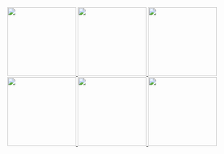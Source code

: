<a href="https://raw.githubusercontent.com/allecsc/Zen-Icons/refs/heads/main/zensparency5.ico">
    <img src="https://github.com/user-attachments/assets/4f7abc51-7918-4b14-8151-dd276e6ffbc5" width="157" height="157" />
</a>

<a href="https://raw.githubusercontent.com/allecsc/Zen-Icons/refs/heads/main/zensparency4.ico">
    <img src="https://github.com/user-attachments/assets/2384b2e5-7113-4ddf-aa0b-d4d1e107185a" width="157" height="157" />
</a>

<a href="https://raw.githubusercontent.com/allecsc/Zen-Icons/refs/heads/main/zensparency3.ico">
    <img src="https://github.com/user-attachments/assets/ec09499d-47e3-43f3-8c85-3c872fa86c58" width="157" height="157" />
</a>

<a href="https://raw.githubusercontent.com/allecsc/Zen-Icons/refs/heads/main/zensparency2.ico">
    <img src="https://github.com/user-attachments/assets/698c7908-430c-47f3-9c62-47541927b183" width="157" height="157" />
</a>

<a href="https://raw.githubusercontent.com/allecsc/Zen-Icons/refs/heads/main/zensparency0.ico">
    <img src="https://github.com/user-attachments/assets/58ac4a88-b376-48a4-a345-4af1a6543de2" width="157" height="157" />
</a>

<a href="https://raw.githubusercontent.com/allecsc/Zen-Icons/refs/heads/main/zen2.ico">
    <img src="https://github.com/user-attachments/assets/46ead2a3-35a6-41ff-a346-58ffa67e02a8" width="157" height="157" />
</a>
